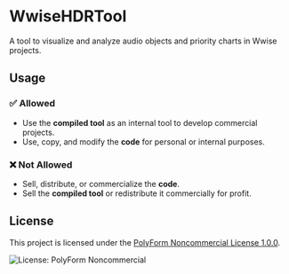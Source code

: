 # WwiseHDRTool

A tool to visualize and analyze audio objects and priority charts in Wwise projects.

## Usage

### ✅ Allowed
- Use the **compiled tool** as an internal tool to develop commercial projects.
- Use, copy, and modify the **code** for personal or internal purposes.

### ❌ Not Allowed
- Sell, distribute, or commercialize the **code**.
- Sell the **compiled tool** or redistribute it commercially for profit.

## License

This project is licensed under the [PolyForm Noncommercial License 1.0.0](LICENSE).

![License: PolyForm Noncommercial](https://img.shields.io/badge/License-PolyForm%20NonCommercial-lightgrey.svg)
